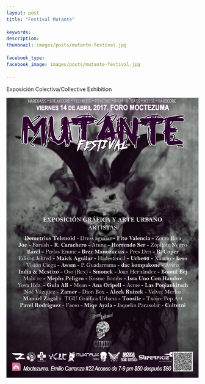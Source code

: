 ```yaml
---
layout: post
title: "Festival Mutante"

keywords: 
description: 
thumbnail: images/posts/mutante-festival.jpg

facebook_type: 
facebook_image: images/posts/mutante-festival.jpg

---
```


Exposición Colectiva/Collective Exhibition

![Festival Mutante](https://github.com/boonil/boonil.art/blob/gh-pages/images/posts/mutante-festival.jpg?raw=true)
